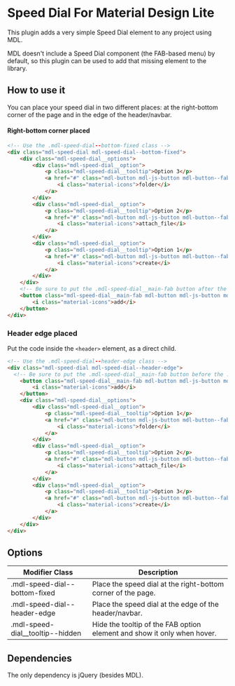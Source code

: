 # Speed Dial For Material Design Lite

This plugin adds a very simple Speed Dial element to any project using MDL.

MDL doesn't include a Speed Dial component (the FAB-based menu) by default, so this plugin can be used to add that missing element to the library.

## How to use it
You can place your speed dial in two different places: at the right-bottom corner of the page and in the edge of the header/navbar.

#### Right-bottom corner placed
```html
<!-- Use the .mdl-speed-dial--bottom-fixed class -->
<div class="mdl-speed-dial mdl-speed-dial--bottom-fixed">
	<div class="mdl-speed-dial__options">
		<div class="mdl-speed-dial__option">
			<p class="mdl-speed-dial__tooltip">Option 3</p>
			<a href="#" class="mdl-button mdl-js-button mdl-button--fab mdl-button--mini-fab">
				<i class="material-icons">folder</i>
			</a>
		</div>
		<div class="mdl-speed-dial__option">
			<p class="mdl-speed-dial__tooltip">Option 2</p>
			<a href="#" class="mdl-button mdl-js-button mdl-button--fab mdl-button--mini-fab">
				<i class="material-icons">attach_file</i>
			</a>
		</div>
		<div class="mdl-speed-dial__option">
			<p class="mdl-speed-dial__tooltip">Option 1</p>
			<a href="#" class="mdl-button mdl-js-button mdl-button--fab mdl-button--mini-fab">
				<i class="material-icons">create</i>
			</a>
		</div>
	</div>
	<!-- Be sure to put the .mdl-speed-dial__main-fab button after the .mdl-speed-dial__options section -->
	<button class="mdl-speed-dial__main-fab mdl-button mdl-js-button mdl-button--fab mdl-js-ripple-effect mdl-button--colored">
		<i class="material-icons">add</i>
	</button>
</div>
```
### Header edge placed
Put the code inside the ```<header>``` element, as a direct child.
```html
<!-- Use the .mdl-speed-dial--header-edge class -->
<div class="mdl-speed-dial mdl-speed-dial--header-edge">
  <!-- Be sure to put the .mdl-speed-dial__main-fab button before the .mdl-speed-dial__options section -->
	<button class="mdl-speed-dial__main-fab mdl-button mdl-js-button mdl-button--fab mdl-js-ripple-effect mdl-button--colored">
		<i class="material-icons">add</i>
	</button>
	<div class="mdl-speed-dial__options">
		<div class="mdl-speed-dial__option">
			<p class="mdl-speed-dial__tooltip">Option 1</p>
			<a href="#" class="mdl-button mdl-js-button mdl-button--fab mdl-button--mini-fab">
				<i class="material-icons">folder</i>
			</a>
		</div>
		<div class="mdl-speed-dial__option">
			<p class="mdl-speed-dial__tooltip">Option 2</p>
			<a href="#" class="mdl-button mdl-js-button mdl-button--fab mdl-button--mini-fab">
				<i class="material-icons">attach_file</i>
			</a>
		</div>
		<div class="mdl-speed-dial__option">
			<p class="mdl-speed-dial__tooltip">Option 3</p>
			<a href="#" class="mdl-button mdl-js-button mdl-button--fab mdl-button--mini-fab">
				<i class="material-icons">create</i>
			</a>
		</div>
	</div>
</div>
```

## Options
| Modifier Class | Description |
| -------------- | ----------- |
| .mdl-speed-dial--bottom-fixed | Place the speed dial at the right-bottom corner of the page. |
| .mdl-speed-dial--header-edge | Place the speed dial at the edge of the header/navbar. |
| .mdl-speed-dial__tooltip--hidden | Hide the tooltip of the FAB option element and show it only when hover. |

## Dependencies
The only dependency is jQuery (besides MDL).

